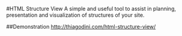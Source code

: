 #HTML Structure View
A simple and useful tool to assist in planning, presentation and visualization of structures of your site.

##Demonstration
http://thiagodini.com/html-structure-view/
